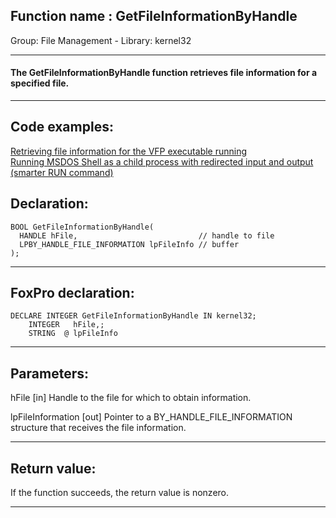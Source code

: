 
## Function name : GetFileInformationByHandle
Group: File Management - Library: kernel32    
***  


#### The GetFileInformationByHandle function retrieves file information for a specified file.
***  


## Code examples:
[Retrieving file information for the VFP executable running](../../samples/sample_242.md)  
[Running MSDOS Shell as a child process with redirected input and output (smarter RUN command)](../../samples/sample_477.md)  

## Declaration:
```foxpro  
BOOL GetFileInformationByHandle(
  HANDLE hFile,                           // handle to file
  LPBY_HANDLE_FILE_INFORMATION lpFileInfo // buffer
);  
```  
***  


## FoxPro declaration:
```foxpro  
DECLARE INTEGER GetFileInformationByHandle IN kernel32;
	INTEGER   hFile,;
	STRING  @ lpFileInfo  
```  
***  


## Parameters:
hFile 
[in] Handle to the file for which to obtain information. 

lpFileInformation 
[out] Pointer to a BY_HANDLE_FILE_INFORMATION structure that receives the file information.   
***  


## Return value:
If the function succeeds, the return value is nonzero.  
***  


